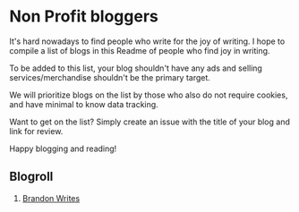 # Non Profit bloggers
It's hard nowadays to find people who write for the joy of writing. I hope to compile a list of blogs in this Readme of people who find joy in writing.

To be added to this list, your blog shouldn't have any ads and selling services/merchandise shouldn't be the primary target.

We will prioritize blogs on the list by those who also do not require cookies, and have minimal to know data tracking.

Want to get on the list? Simply create an issue with the title of your blog and link for review.

Happy blogging and reading!

## Blogroll

1. [Brandon Writes](www.brandonwrites.xyz)
